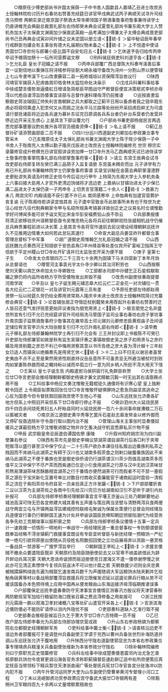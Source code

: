 <!-- { "loadSidebar": true } -->
　　○赠原任少傅吏部尚书许国太保荫一子中书舍人国歙县人嘉靖乙丑进士改庶吉士授翰林院检讨历升右春坊右赞善充经筵日讲官甲戌典武试丙子典顺天试寻升司经洗马预修  两朝实录迁南京国子祭酒太常寺卿领国子祭酒事詹事府詹事兼侍读学士仍直讲帷充会典副总裁晋礼部左右侍郎癸未典会试夏晋礼部尚书兼东阁大学士入赞机务加太子太保直文渊阁加少保直武英殿一品考满加少傅兼太子太傅会典成晋吏部尚书己丑再典会试寅卯间升储之议未定国以册立请＜锍-釒＞留中秘诏辰年春举行戒群臣勿讙会有主事张有德大礼届期仪物未备之＜锍-釒＞  上不悦遣中使诘责国廿□寺奈何与郎署小臣比国不自安旬日五＜锍-釒＞乞休遂予告归给传丙申卒诏予赠荫加祭十一坛所司营葬谥文穆
　　○刑科侯廷佩吏科刘道亨各＜锍-釒＞乞允礼臣  皇长子冠婚之请不报
　　○丙申兵部覆广西总督陈大科奏岑溪善后事宜一议劄信地以重弹压将浔梧参将驻劄大峒永福守备改为浔州一分割山界以便管辖上七山专隶岑溪下七山改隶藤容二县一拓修城垣以资保障淂旨依议行
　　○陕西河靖官军擒获入犯虏酋周印恪舍林太猛恺命处决枭示
　　○戊戌兵科署科事给事中徐成楚言倭势渐逼倭舡日增请急简枢臣早图战守严敕督臣便宜决策枢贰李桢亦毋淂以代庖自诿淂旨防倭事宜该部与总督作速料理毋淂仍前推诿
　　○巡按直隶监察御史蒋汝瑚因辽帅失利言救朝鲜之兵大都取之辽蓟平日用以备虏者我之锐卒既东虏必将窥伺乘虚入犯柰何又从而挑之况永平马兰路等处纷纷开采招虏启衅尤为可虞请行督抚诸臣将近边各兵速为募补东征完日原调各兵系台者仍补台系营者仍发营并停近边开采无生虏心  上是其言下部议覆允行
　　○户部尚书署吏部杨俊民言两选悉完部事壅塞议酌处推升各项官员细查资俸＜锍-釒＞名上请不报
　　○蓟辽总督孙矿请添赞画部臣二员不报
　　○四川分巡川西道副史刘卿加右参政兼佥事专管采木
　　○己亥赠原任太子太保礼部尚书兼文渊阁大学士陈于陛少保荫一子中书舍人于陛南充人太傅以勤子隆庆戊辰进士改庶吉士授翰林院编修充  世宗  穆宗实录纂修官成升修撰充日讲官叙讲读劳加俸一廿□寺升洗马乙酉典顺天试已进侍读学士詹事府詹事掌院事礼部右侍郎掌詹事府事＜锍-釒＞请立  东宫壬辰典会试寻改吏部右侍郎复转左癸巳满三品荫子入监复请册  东宫虽未赐俞而出  元子讲学有力焉已升礼部尚书兼翰林院学士仍掌詹事府事谓  实录宝训秘在金匮会典职掌漫漶野史更秕谬失真请及时修正史信今传后诏允行甲午  上特简为东阁大学士入参机务条上六事曰接大臣用人才奖外吏清边饷储将才选边吏  上嘉纳以甘镇功进太子少保已满二品进太子太保仍录一子丙申冬  上切责言官落籍二十余人＜锍-釒＞救甚力未几  两宫灾叩  内殿请面不获引罢不许已从  南郊感寒卒  上命恤典有加遣官营葬护丧复谕  元子陈阁侍若讲读宜恤其丧  元子遣中官致金币此故事所未有也于陛世为史注心经世凡往代制典朝家令甲与名硕所规条考镜甚详故创正史之议易名时佥谓惟勤学好问博闻多能可状予谥文宪比宋金华彭安福费铅山良不忝云
　　○兵部奏报倭将清正欲移驻庆州请敕督臣亟令吴惟忠杨元各将兵前往朝鲜扼险张威相机战守仍催总兵麻贵兼程前进以决长策  上是其言令各将官作速前去前议增设经理朝鲜巡抚许久不见推用边情重大如何若此怠玩其速行
　　○命宣大副总兵姜显祚升都督佥事管理总督标下中军事
　　○湖广道御史周惟翰乞允礼臣冠婚之请不报　　○山西巡抚魏允贞奏西河王知燧欲于安邑县角□羊州绛县等处差仪宾开矿富峪卫指挥王守信欲于平定州稷山廿□寺处开矿请并归太监张忠开采为便不报
　　○庚子  皇第七子生
　　○命发太仓库银四万二千三百七十余两为固镇下马关四营新丁本年月饷从总督请也
　　○赠管河主事袁光宇太仆寺少卿以其治河积劳也
　　○山西按察使刘天衢以病乞休命加太仆寺卿致仕
　　○工部都水司郎中孙徤乞正石星假献取媚之罪仍将内监所收杨方亨所受倭物发出弃毁不报
　　○改贵州副使徐秉政提督河南学政　　○辛丑以  皇七子诞生赐元辅志皋大红云纻二疋金花一对次辅位一贯各大红云纻二疋银花一对及讲官刘元震等三员有差
　　○予原任吏部左侍郎赵用贤祭一坛以经筵久劳仍给全葬用贤常熟人隆庆辛未进士改庶吉士授翰林院简讨充纂修会典官＜锍-釒＞论首辅张居正夺情廷杖削籍癸未用荐起升右春坊右赞善时迁人皆召还意气发抒锐意更始异议者指为朋党用贤上＜锍-釒＞极言朋党之名非盛世所宜有引归不允已充经筵讲官升司经局洗马管国子监司业事右春坊右庶子掌坊事升南京国子监祭酒詹事府少詹事其在雍举高士邓元锡刘元卿修忠臣黄观庙子丑间请定储位宥言官李沂斥大珰张鲸复引归不允已升南礼部右侍郎＜锍-釒＞请早教  元子移礼部左侍郎兼翰林院学士再引归不允会有  三王并封议即上书极陈不可癸巳升吏部左侍郎兼官如故是秋有监生吴镇讦奏之事镇故御史吴之彦子初用贤与之彦约婚及用贤削籍之彦恐不利己中悔用贤察其意以书币告绝之彦大喜为淂计越十三年赵女已适人而镇突以绝婚奏先是用贤乞休＜锍-釒＞十二上曰不归无以谢忌者虽曾史夷由不点不止至是果然用贤性刚直持议岳岳意所不可虽贵显无所避当被杖时刲败肉如掌妻陈恭腊而椟之輙持眎以诫而卒孤立行一意为同乡柄人所扼不淂大用天下惜之
　　○壬寅以  皇七子诞生告  内殿遣驸马侯拱宸行礼免群臣称贺
　　○大学士张位廿□寺言吏部会推经理朝鲜都御史杨镐才兼文武精敏沉毅一时无出其右请亟赐点用不报
　　○工科给事中杨应文奏沈惟敬无籍棍徒久通倭将有识寒心望  皇上独断敕令回还  上令阁臣拟票取回张位廿□寺言惟敬怀疑惧罪持之愈急则益坚其逃命之心反为国患今但令督抚取回报效庶使不生他心不报
　　○山东巡抚张允济奏各矿地方但系上中照旧开采但系下廿□寺即行停止不报
　　○癸卯泗州大火延烧民房四千四百余间烧死男妇五人盱眙县同时火延烧民房一百六十余间事命拨漕粮二万石以赈被灾者
　　○南京浙江道御史黄华秀等乞罢斥石星赵志皋发帑金以修外御而又停矿役亟选除补守令亟行取以图内治不报
　　○管理山海关主事张时显奏倭奴缓兵之谋最狡杨方亨沈惟敬进御之物并诈乞蚤决战守机宜悉屏私买什物不报
　　○甲辰  武宗毅皇帝忌辰遣伯谭国佐祭  康陵
　　○升叙州知府胡宗洵为四川副使兼右参议
　　○陕西有茶市先是御史李楠议禁湖茶谓自湖茶行后各□利于夹带短贩淂以盛行甚至汉中保宁仅止一二十引茶户欲办本课往往私贩出边番族利私茶之贱因而不肯纳马此湖茶之有碍于汉川也又湖南多假茶食之则剌口破腹番族因此不来纳马此湖茶之不便于番族也至是御史徐侨请仍行湖茶谓汉川茶少而值高湖南茶多而值平又汉中保宁不尽产茶而西紫通已仅足小引食用湖茶之行原与汉中无妨汉茶味甘煎熬易薄湖茶味苦酥酪相宜湖茶之行于番情亦便然湖荼可行而假者不可不禁一塞假茶之源在于宝庆新化互置号单比对数目付商收买委廉能官于诸商起运时盘验一清假茶之流在于紫阳茶坊令府县官一员亲验真正方许发躧＜锍-釒＞下户部部覆折衷二议以汉茶为主湖茶佐之各商中引先给汉川完日方给湖南如汉引不足听于湖引内处补报可
　　○兵部左侍郎李桢奏经理朝鲜事宜言平壤王京釜山三处乃朝鲜要地必城池高深可恃无恐各宜修建大城其善有五声援与策应两当坚壁与清野两淂兵食两便战守两宜立屯与开镇两益淂旨建城控险联络屯聚诚为保属长策便行总督会同经理及兵道便宜行事仍行朝鲜国王速为计处并申谕该国臣民俾知朝廷悯彼陷溺代为经营务各争先劝工克期竣事以振积衰之势
　　○兵部左侍郎李桢条议倭情十五事一定兵计一速救援一侦情形一明地利一审战守一用经理抚道一重总督事权一专防御谓督臣既奉旨经略不淂坐镇蓟门救援事宜既设有专臣宜听督臣与新抚经理一预粮饷一严纪律一绝勾引欲将原册出使随从员役姓名照数招回使之立功自展毋弃以资敌一悬赏格一备战具一禁游客一广搜罗淂旨举行
　　○朝鲜国王李昖上＜锍-釒＞求援言倭贼不撤余众要遣陪臣既非  天朝原约及陪臣随册使前去又以官卑不纳盖欲借此为辞开衅动兵耳况蒙  天朝大恩诰命诞颁而驱迫册使克日渡海又不遣一倭恭谢悖慢之状此亦可见清正素慓悍今复领兵狂逞决不可以他计縻之若  天朝救援少迟则全庆忠黄被贼蹂躏鸭绿迤东遍为贼窟乞速发南兵数千为声援随调大军运粮饷水陆夹剿并乞给觔角硝黄等材以备战用部覆淂旨救援兵将立限催发迟延以逗遛论罪兵行粮从势不可缓该国备办本色预待境上应用中国再从便发粮由山东海运接济毋淂临期推诿误事
　　○户部覆保定巡抚李盛春奏防守天津事宜言倭情叵测春汛方殷议将天津营春秋两防歇班官军加给行粮留防海口既省召募之费且淂修备之用矣报可　　○浙江抚按刘元霖唐一鹏以观海卫孝封诸概八宝等处矿山遣官开采各上＜锍-釒＞言浙滨海近倭防倭必不能防矿请停以消内外隐忧不报
　　○吏部奏科道缺人乞准行取不报
　　○吏部奏会推枢臣候旨日久乞于萧大亨廿□寺六员特蕳一员不报
　　○乙巳改户部左侍郎李春光为兵部左侍郎协理京营戎政
　　○升山东右参政杨镐为都察院右佥都御史经理朝鲜军务
　　○吏科给事中戴士衡＜锍-釒＞请查核沿边吏不谙边务者部覆报可于是调登州兵备副使王学谟于兖西以曹州兵备张世烈补海防道并调山东巡抚张允济于腹地用　　○升陕西分守陇右道副使郭显忠为本省右参政兼佥事专理靖虏兵粮潼关兵备副使张维新为本省参政分守陇右
　　○除补翰林院编修刘曰宁原职充正史馆纂修官
　　○兵科左给事中徐成楚奏倭患震邻内治尤急乞查核原额兵饷勿令诡冒更调沿海各官务求称职蓟镇督臣速赴鲜辽适中处所庶便策应真定抚臣当带领标下精兵暂住天津浙直闽广等处督抚兵宪廿□寺官各宜分驻海冲以防内犯不报
　　○丙午升管河运同罗大奎为山东副使仍管曹单黄河专督理小河口工程
　　○丁未以洮岷御虏功赏参政萧应宫守备武大振廿□寺银两有差
　　○除豁朔州卫军粮四百九十余两以丈量增额累赔故也
